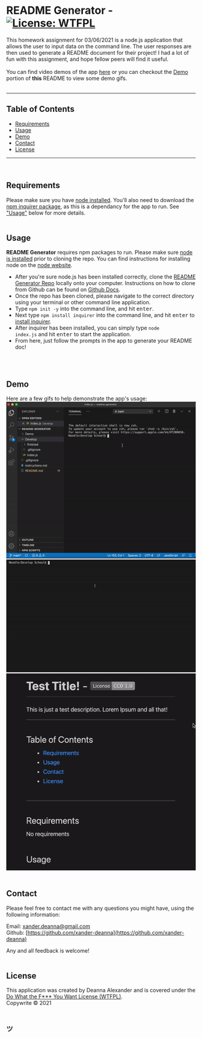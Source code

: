 # **README Generator**  -  [![License: WTFPL](https://img.shields.io/badge/License-WTFPL-brightgreen.svg)](http://www.wtfpl.net/about/)
    
This homework assignment for 03/06/2021 is a node.js application that allows the user to input data on the command line. The user responses are then used to generate a README document for their project! I had a lot of fun with this assignment, and hope fellow peers will find it useful. 
<br>
<br>
You can find video demos of the app [here](https://github.com/xander-deanna/readme-generator/tree/main/Demo/mov) or you can checkout the [Demo](#Demo) portion of **this** README to view some demo gifs.
<br>
<br>
<hr>
    
## Table of Contents
* [Requirements](#Requirements)
* [Usage](#Usage)
* [Demo](#Demo)
* [Contact](#Contact)
* [License](#License)
<hr>
<br>
                
## Requirements
Please make sure you have [node installed](https://nodejs.org/en/download/). You'll also need to download the [npm inquirer package](https://www.npmjs.com/package/inquirer), as this is a dependancy for the app to run. See ["Usage"](#Usage) below for more details.
<br>
<br>
            
## Usage
**README Generator** requires npm packages to run. Please make sure [node is installed](https://nodejs.org/en/download/) prior to cloning the repo. You can find instructions for installing node on the [node website](https://nodejs.org/en/download/).
* After you're sure node.js has been installed correctly, clone the [README Generator Repo](https://github.com/xander-deanna/readme-generator) locally onto your computer. Instructions on how to clone from Github can be found on [Github Docs](https://docs.github.com/en/github/creating-cloning-and-archiving-repositories/cloning-a-repository).
* Once the repo has been cloned, please navigate to the correct directory using your terminal or other command line application. 
* Type <code>npm init -y</code> into the command line, and hit <kbd>enter</kbd>.
* Next type <code>npm install inquirer</code> into the command line, and hit <kbd>enter</kbd> to [install inquirer](https://www.npmjs.com/package/inquirer).
* After inquirer has been installed, you can simply type <code>node index.js</code> and hit <kbd>enter</kbd> to start the application.
* From here, just follow the prompts in the app to generate your README doc!
<br>
<br>

## Demo
Here are a few gifs to help demonstrate the app's usage:
<br>
![installation gif](./Demo/gif/installation.gif)
<br>
![main demo gif](./Demo/gif/main-demo.gif)
<br>
![final result gif](./Demo/gif/final-result.gif)
<br>
<br>
    
## Contact
Please feel free to contact me with any questions you might have, using the following information:

Email: [xander.deanna@gmail.com](mailto:xander.deanna@gmail.com)
<br>
Github: [https://github.com/xander-deanna](https://github.com/xander-deanna)
<br>

Any and all feedback is welcome! 
<br>
<br>
    
## License
This application was created by Deanna Alexander and is covered under the [Do What the F*** You Want License (WTFPL)](http://www.wtfpl.net/about/).
<br>
Copywrite © 2021
<br>
<br>
## <code>ツ</code>
<br>
<br>